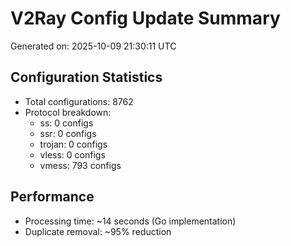 # V2Ray Config Update Summary
Generated on: 2025-10-09 21:30:11 UTC

## Configuration Statistics
- Total configurations: 8762
- Protocol breakdown:
  - ss: 0 configs
  - ssr: 0 configs
  - trojan: 0 configs
  - vless: 0 configs
  - vmess: 793 configs

## Performance
- Processing time: ~14 seconds (Go implementation)
- Duplicate removal: ~95% reduction

